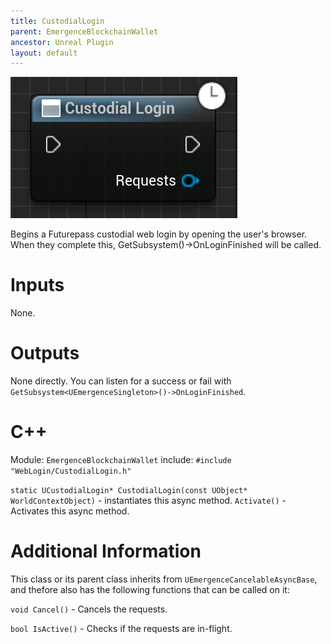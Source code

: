 ```yaml
---
title: CustodialLogin
parent: EmergenceBlockchainWallet
ancestor: Unreal Plugin
layout: default
---
```


![](CustodialLogin.PNG)

Begins a Futurepass custodial web login by opening the user's browser. When they complete this, GetSubsystem<UEmergenceSingleton>()->OnLoginFinished will be called.

# Inputs

None.

# Outputs

None directly. You can listen for a success or fail with `GetSubsystem<UEmergenceSingleton>()->OnLoginFinished`.

# C++
Module: `EmergenceBlockchainWallet`
include: `#include "WebLogin/CustodialLogin.h"`

`static UCustodialLogin* CustodialLogin(const UObject* WorldContextObject)` - instantiates this async method.
`Activate()` - Activates this async method.

# Additional Information

This class or its parent class inherits from `UEmergenceCancelableAsyncBase`, and thefore also has the following functions that can be called on it:

`void Cancel()` - Cancels the requests.

`bool IsActive()` - Checks if the requests are in-flight.